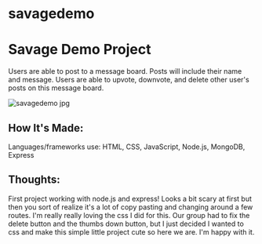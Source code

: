 # savagedemo

# Savage Demo Project

Users are able to post to a message board. Posts will include their name and message. Users are able to upvote, downvote, and delete other user's posts on this message board. 


![savagedemo jpg](https://user-images.githubusercontent.com/102040536/172030807-fe97461c-f76a-4a4a-a259-94245065964d.png)



## How It's Made:

Languages/frameworks use: HTML, CSS, JavaScript, Node.js, MongoDB, Express

## Thoughts:

First project working with node.js and express! Looks a bit scary at first but then you sort of realize it's a lot of copy pasting and changing around a few routes. I'm really really loving the css I did for this. Our group had to fix the delete button and the thumbs down button, but I just decided I wanted to css and make this simple little project cute so here we are. I'm happy with it. 
